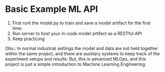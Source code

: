 # Basic Example ML API

1. First runt the model.py to train and save a model artifact for the first time.
2. Run server to host your in-code model artifact as a RESTful API
3. Keep practicing

Obs.: In normal industrial settings the model and data are not held together within the same project, 
and there are auxiliary systems to keep track of the experiment setups and results. But, this is advanced MLOps, and this
project is just a simple introduction to Machine Learning Engineering.
